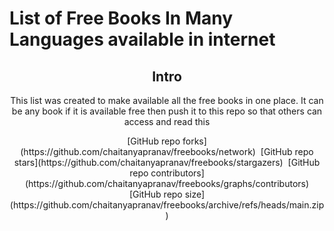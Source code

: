 # List of Free Books In Many Languages available in internet

<div align="center" markdown="1">

## Intro

This list was created to make available all the free books in one place. It can be any book if it is available free then push it to this repo so that others can access and read this

<div align="center" markdown="1">
[GitHub repo forks](https://github.com/chaitanyapranav/freebooks/network)&#160;
[GitHub repo stars](https://github.com/chaitanyapranav/freebooks/stargazers)&#160;
[GitHub repo contributors](https://github.com/chaitanyapranav/freebooks/graphs/contributors)    
[GitHub repo size](https://github.com/chaitanyapranav/freebooks/archive/refs/heads/main.zip)

</div>

